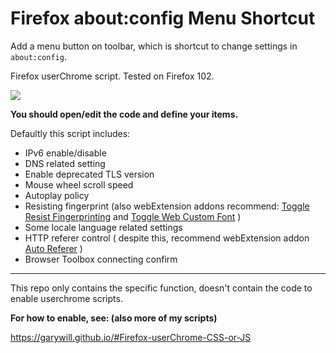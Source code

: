 # Firefox about:config Menu Shortcut

Add a menu button on toolbar, which is shortcut to change settings in `about:config`.

Firefox userChrome script. Tested on Firefox 102. 

![](https://preview.redd.it/onmgncgvb3j71.png?width=621&format=png&auto=webp&s=b99bab85467a891846da05593b4f9279f70ea789)

**You should open/edit the code and define your items.** 

Defaultly this script includes:

- IPv6 enable/disable
- DNS related setting
- Enable deprecated TLS version
- Mouse wheel scroll speed
- Autoplay policy
- Resisting fingerprint (also webExtension addons recommend: [Toggle Resist Fingerprinting](https://github.com/Aaron-P/ToggleResistFingerprinting) and  [Toggle Web Custom Font](https://github.com/garywill/toggleWebCustomFont) )
- Some locale language related settings
- HTTP referer control ( despite this, recommend webExtension addon [Auto Referer](https://github.com/garywill/autoreferer) )
- Browser Toolbox connecting confirm

----------------

This repo only contains the specific function, doesn't contain the code to enable userchrome scripts.

**For how to enable, see: (also more of my scripts)**

https://garywill.github.io/#Firefox-userChrome-CSS-or-JS

